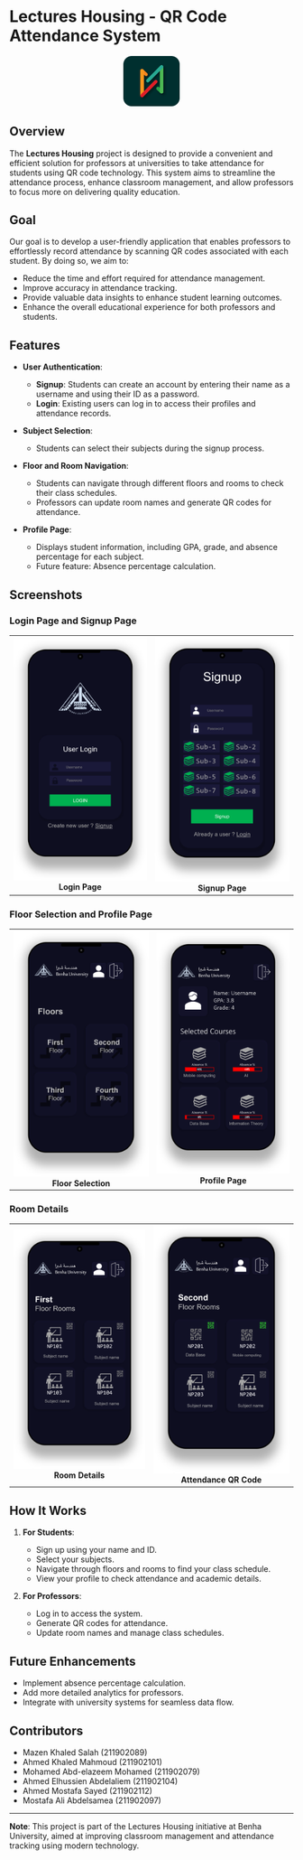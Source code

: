 # Lectures Housing - QR Code Attendance System

<div align="center">
  <img src="images/logo.png" alt="Logo" width="100" />
</div>

## Overview
The **Lectures Housing** project is designed to provide a convenient and efficient solution for professors at universities to take attendance for students using QR code technology. This system aims to streamline the attendance process, enhance classroom management, and allow professors to focus more on delivering quality education.

## Goal
Our goal is to develop a user-friendly application that enables professors to effortlessly record attendance by scanning QR codes associated with each student. By doing so, we aim to:
- Reduce the time and effort required for attendance management.
- Improve accuracy in attendance tracking.
- Provide valuable data insights to enhance student learning outcomes.
- Enhance the overall educational experience for both professors and students.

## Features
- **User Authentication**:
  - **Signup**: Students can create an account by entering their name as a username and using their ID as a password.
  - **Login**: Existing users can log in to access their profiles and attendance records.

- **Subject Selection**:
  - Students can select their subjects during the signup process.

- **Floor and Room Navigation**:
  - Students can navigate through different floors and rooms to check their class schedules.
  - Professors can update room names and generate QR codes for attendance.

- **Profile Page**:
  - Displays student information, including GPA, grade, and absence percentage for each subject.
  - Future feature: Absence percentage calculation.

## Screenshots
### Login Page and Signup Page
<div align="center">
  <table style="border: 0">
    <tr>
      <td align="center">
        <img src="images/Picture2.png" alt="Login Page" width="300" />
        <br />
        <strong>Login Page</strong>
      </td>
      <td align="center">
        <img src="images/Picture1.png" alt="Signup Page" width="300" />
        <br />
        <strong>Signup Page</strong>
      </td>
    </tr>
  </table>
</div>

### Floor Selection and Profile Page
<div align="center">
  <table style="border: 0">
    <tr>
      <td align="center">
        <img src="images/Picture3.png" alt="Floor Selection" width="300" />
        <br />
        <strong>Floor Selection</strong>
      </td>
      <td align="center">
        <img src="images/Picture4.png" alt="Profile Page" width="300" />
        <br />
        <strong>Profile Page</strong>
      </td>
    </tr>
  </table>
</div>

### Room Details
<div align="center">
  <table style="border: 0">
    <tr>
      <td align="center">
        <img src="images/Picture6.png" alt="Login Page" width="300" />
        <br />
        <strong>Room Details</strong>
      </td>
      <td align="center">
        <img src="images/Picture5.png" alt="Signup Page" width="300" />
        <br />
        <strong>Attendance QR Code</strong>
      </td>
    </tr>
  </table>
</div>

## How It Works
1. **For Students**:
   - Sign up using your name and ID.
   - Select your subjects.
   - Navigate through floors and rooms to find your class schedule.
   - View your profile to check attendance and academic details.

2. **For Professors**:
   - Log in to access the system.
   - Generate QR codes for attendance.
   - Update room names and manage class schedules.

## Future Enhancements
- Implement absence percentage calculation.
- Add more detailed analytics for professors.
- Integrate with university systems for seamless data flow.

## Contributors
- Mazen Khaled Salah (211902089)
- Ahmed Khaled Mahmoud (211902101)
- Mohamed Abd-elazeem Mohamed (211902079)
- Ahmed Elhussien Abdelaliem (211902104)
- Ahmed Mostafa Sayed (211902112)
- Mostafa Ali Abdelsamea (211902097)

---

**Note**: This project is part of the Lectures Housing initiative at Benha University, aimed at improving classroom management and attendance tracking using modern technology.
